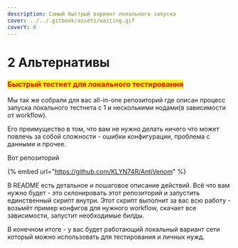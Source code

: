 ```yaml
---
description: Самый быстрый вариант локального запуска
cover: ../../.gitbook/assets/waiting.gif
coverY: 0
---
```


# 2 Альтернативы

### <mark style="color:red;">**Быстрый тестнет для локального тестирования**</mark>

Мы так же собрали для вас all-in-one репозиторий где описан процесс запуска локального тестнета с 1 и несколькими нодами(в зависимости от workflow).

Его преимущество в том, что вам не нужно делать ничего что может повлечь за собой сложности - ошибки конфигурации, проблема с данными и прочее.

Вот репозиторий

{% embed url="https://github.com/KLYN74R/AntiVenom" %}

В README есть детальное и пошаговое описание действий. Всё что вам нужно будет - это склонировать этот репозиторий и запустить единственный скрипт внутри. Этот скрипт выполнит за вас всю работу - возьмёт пример конфигов для нужного workflow, скачает все зависимости, запустит необходимые билды.

В конечном итоге - у вас будет работающий локальный вариант сети который можно использовать для тестирования и личных нужд.
